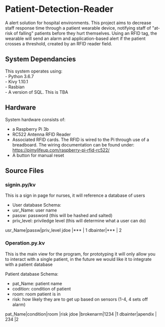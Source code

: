# Patient-Detection-Reader

A alert solution for hospital environments. This project aims to decrease staff response time through a patient wearable device, notifying staff of "at-risk of falling" patients before they hurt themselves. Using an RFID tag, the wearable will send an alarm and application-based alert if the patient crosses a threshold, created by an RFID reader field. 

## System Dependancies 

This system operates using:  
	- Python 3.6.7  
	- Kivy 1.10.1  
	- Rasbian  
	- A version of SQL. This is TBA
 
## Hardware

System hardware consists of:
- a Raspberry Pi 3b
- RC522 Antenna RFID Reader
- Associated RFID cards. 
    The RFID is wired to the Pi through use of a breadboard. The wiring documentation can be found under: https://pimylifeup.com/raspberry-pi-rfid-rc522/
- A button for manual reset

## Source Files

### signin.py/kv

This is a sign in page for nurses, it will reference a database of users

- User database Schema:
- usr_Name: user name
- passw: password (this will be hashed and salted)
- priv_level: priviledge level (this will determine what a user can do)


usr_Name|passw|priv_level
jdoe    |***  | 1
dbainter|***  | 2

### Operation.py.kv

This is the main view for the program, for prototyping it will only allow you to interact with a single patient, in the future we would like it to integrate with a patient database

Patient database Schema:
- pat_Name: patient name
- codition: condition of patient
- room: room patient is in
- risk: how likely they are to get up based on sensors (1-4, 4 sets off alarm)

pat_Name|condition|room |risk
jdoe    |brokenarm|1234 |1 
dbainter|apendix  | 234 |2


